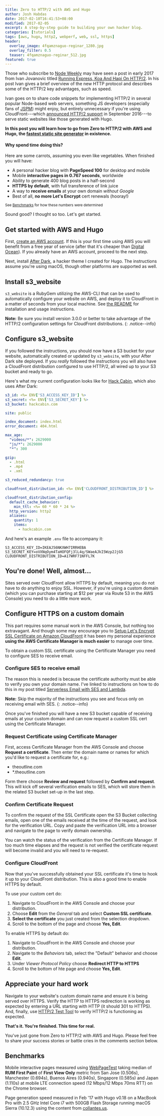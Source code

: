 ```yaml
---
title: Zero to HTTP/2 with AWS and Hugo
author: Josh Habdas
date: 2017-02-10T16:41:53+08:00
modified: 2017-02-05
excerpt: A step-by-step guide to building your own hacker blog.
categories: [tutorials]
tags: [aws, hugo, http2, webperf, web, ssl, https]
header:
  overlay_image: 4fqamznaguo-reginar_1280.jpg
  overlay_filter: 0.5
  teaser: 4fqamznaguo-reginar_512.jpg
featured: true
---
```


Those who subscribe to [Node Weekly](http://nodeweekly.com/) may have seen a post in early 2017 from Ivan Jovanovic titled [Running Express, Koa And Hapi On HTTP/2](http://ivanjov.com/running-express-koa-and-hapi-on-http-2/). In his post Ivan gives a brief overview of the new HTTP protocol and describes some of the HTTP/2 key advantages, such as speed.

Ivan goes on to share code snippets for implementing HTTP/2 in several popular Node-based web servers, something JS developers (especially fans of [JSPM](http://jspm.io/)) might enjoy, but entirely unnecessary if you're using CloudFront---which [announced HTTP/2 support](https://aws.amazon.com/about-aws/whats-new/2016/09/amazon-cloudfront-now-supports-http2/) in September 2016---to serve static websites like those generated with Hugo.

**In this post you will learn how to go from Zero to HTTP/2 with AWS and Hugo, the [fastest static site generator](/choose-hugo-over-jekyll/) in existence.**

<aside class="notice--success">
  <h4>Why spend time doing this?</h4>
  <p>Here are some carrots, assuming you even like vegetables. When finished you will have:</p>
  <ul>
    <li>A personal hacker blog with <b>PageSpeed 100</b> for desktop and mobile</li>
    <li>Mobile <b>interactive pages in 0.767 seconds</b>, worldwide</li>
    <li>Ability to generate 400 blog posts in a half-second</li>
    <li><b>HTTPS by default</b>, with full transference of link juice</li>
    <li>A way to <b>receive emails</b> at your own domain <i>without Google</i></li>
    <li>Best of all, <b>no more Let's Encrypt</b> cert renewals (hooray!)</li>
  </ul>
  <p><small>See <a href="#benchmarks">Benchmarks</a> for how these numbers were determined</small></p>
</aside>

Sound good? I thought so too. Let's get started.

## Get started with AWS and Hugo

First, [create an AWS account](https://portal.aws.amazon.com/gp/aws/developer/registration/). If this is your first time using AWS you will benefit from a free year of service (after that it's cheaper than [Digital Ocean](https://m.do.co/c/9d5c1c681fd0)). If you already have an AWS account, proceed to the next step.

Next, install [After Dark](https://github.com/comfusion/after-dark), a hacker theme I created for Hugo. The instructions assume you're using macOS, though other platforms are supported as well.

## Install s3_website

`s3_website` is a RubyGem utilizing the AWS-CLI that can be used to automatically configure your website on AWS, and deploy it to CloudFront in a matter of seconds from your local machine. See [the README](https://github.com/laurilehmijoki/s3_website) for installation and usage instructions.

**Note:** Be sure you install version 3.0.0 or better to take advantage of the HTTP/2 configuration settings for CloudFront distributions.
{: .notice--info}

## Configure s3_website

If you followed the instructions, you should now have a S3 bucket for your website, automatically created or updated by `s3_website`, with your After Dark site deployed. If you _really_ followed the instructions you will also have a CloudFront distribution configured to use HTTP/2, all wired up to your S3 bucket and ready to go.

Here's what my current configuration looks like for [Hack Cabin](https://hackcabin.com), which also uses After Dark:

```yaml
s3_id: <%= ENV['S3_ACCESS_KEY_ID'] %>
s3_secret: <%= ENV['S3_SECRET_KEY'] %>
s3_bucket: hackcabin.com

site: public

index_document: index.html
error_document: 404.html

max_age:
  "videos/*": 2629000
  "js/*": 2629000
  "*": 300

gzip:
  - .html
  - .mp4
  - .xml

s3_reduced_redundancy: true

cloudfront_distribution_id: <%= ENV['CLOUDFRONT_DISTRIBUTION_ID'] %>

cloudfront_distribution_config:
  default_cache_behavior:
    min_ttl: <%= 60 * 60 * 24 %>
  http_version: http2
  aliases:
    quantity: 1
    items:
      - hackcabin.com

```

And here's an example `.env` file to accompany it:

```shell
S3_ACCESS_KEY_ID=IKEAJ56NKXWH7IRRHEBA
S3_SECRET_KEY=oVXNqOym4TaHOFQFj3lL4q/SWaeAJkI5Wzp2JjG5
CLOUDFRONT_DISTRIBUTION_ID=A17WRF71NFFL7K
```

## You're done! Well, almost...

Sites served over CloudFront allow HTTPS by default, meaning you do not have to do anything to enjoy SSL. However, if you're using a custom domain (which you can purchase starting at $12 per year via Route 53 in the AWS Console) you need to do a little more work.

## Configure HTTPS on a custom domain

This part requires some manual work in the AWS Console, but nothing too extravagant. And though some may encourage you to [Setup Let's Encrypt SSL Certificate on Amazon CloudFront](https://medium.com/@richardkall/setup-lets-encrypt-ssl-certificate-on-amazon-cloudfront-b217669987b2) it has been my personal experience **using the AWS Certificate Manager is much easier** to manage over time.

To obtain a custom SSL certificate using the Certificate Manager you need to configure SES to receive email.

### Configure SES to receive email

The reason this is needed is because the certificate authority must be able to verify you own your domain name. I've linked to instructions on how to do this in my post titled [Serverless Email with SES and Lambda](https://habd.as/serverless-email-forwards-ses-lambda-crash-course/#configure-ses-to-send-and-receive-email).

**Note:** Skip the majority of the instructions you see and focus only on receiving email with SES.
{: .notice--info}

Once you've finished you will have a new S3 bucket capable of receiving emails at your custom domain and can now request a custom SSL cert using the Certificate Manager.

### Request Certificate using Certificate Manager

First, access Certificate Manager from the AWS Console and choose **Request a certificate**. Then enter the domain name or names for which you'd like to request a certificate for, e.g.:

- theoutline.com
- \*.theoutline.com

Form there choose **Review and request** followed by **Confirm and request**. This will kick off several verification emails to SES, which will store them in the related S3 bucket set-up in the last step.

### Confirm Certificate Request

To confirm the request of the SSL Certificate open the S3 Bucket collecting emails, open one of the emails received at the time of the request, and look for the verification URL. Copy and paste the verification URL into a browser and navigate to the page to verify domain ownership.

You can watch the status of the verification from the Certificate Manager. If too much time elapses and the request is not verified the certificate request will become invalid and you will need to re-request.

### Configure CloudFront

Now that you've successfully obtained your SSL certificate it's time to hook it up to your CloudFront distribution. This is also a good time to enable HTTPS by default.

To use your custom cert do:

1. Navigate to CloudFront in the AWS Console and choose your distribution.
1. Choose **Edit** from the _General_ tab and select **Custom SSL certificate**.
1. **Select the certificate** you just created from the selection dropdown.
1. Scroll to the bottom of the page and choose **Yes, Edit**.

To enable HTTPS by default do:

1. Navigate to CloudFront in the AWS Console and choose your distribution.
1. Navigate to the _Behaviors_ tab, select the "Default" behavior and choose **Edit**.
1. Under _Viewer Protocol Policy_ choose **Redirect HTTP to HTTPS**
1. Scroll to the bottom of hte page and choose **Yes, Edit**.

## Appreciate your hard work

Navigate to your website's custom domain name and ensure it is being served over HTTPS. Verify the HTTP to HTTPS redirection is working as expected by entering a URL starting with HTTP (it should 301 to HTTPS). And, finally, use [HTTP/2 Test Tool](https://tools.keycdn.com/http2-test) to verify HTTP/2 is functioning as expected.

**That's it. You're finished. This time for real.**

You've just gone from Zero to HTTP/2 with AWS and Hugo. Please feel free to share your success stories or battle cries in the comments section below.

## Benchmarks

Mobile interactive pages measured using <a target="_blank" href="https://www.webpagetest.org/">WebPageTest</a> taking median of <b>RUM First Paint</b> of <b>First View Only</b> metric from San Jose (0.506s), Manchester (0.694s), Buenos Aires (0.940s), Singapore (0.585s) and Japan (1.110s) at mobile LTE connection speed (12 Mbps/12 Mbps 70ms RTT) on the Chrome browser.

Page generation speed measured in Feb '17 with Hugo v0.18 on a MacBook Pro with 2.5 GHz Intel Core i7 with 500GB Flash Storage running macOS Sierra (10.12.3) using the content from [collantes.us](https://collantes.us/).
